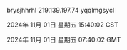 brysjhhrhl 219.139.197.74 yqqlmgsycl

2024年 11月 01日 星期五 15:40:02 CST

2024年 11月 01日 星期五 07:40:02 GMT
